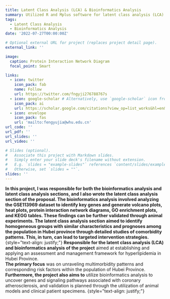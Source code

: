 ```yaml
---
title: Latent Class Analysis (LCA) & Bioinformatics Analysis
summary: Utilized R and Mplus software for latent class analysis (LCA) and bioinformatics analysis of the association between blood lipids and coronary atherosclerosis
tags:
  - Latent Class Analysis
  - Bioinformatics Analysis
date: '2022-07-27T00:00:00Z'

# Optional external URL for project (replaces project detail page).
external_link: ''

image:
  caption: Protein Interaction Network Diagram
  focal_point: Smart

links:
  - icon: twitter
    icon_pack: fab
    name: Follow
    url: https://twitter.com/fngyji276788767s
  - icon: google-scholar # Alternatively, use `google-scholar` icon from `ai` icon pack
    icon_pack: ai
    url: https://scholar.google.com/citations?view_op=list_works&hl=en&user=rXBaX0YAAAAJ&gmla=AP6z3OZCTstNTTjOK4o_cpHmS60fkZO-VKelMQXFbyeS6ItMH-cOvy5O54Egj0FUK3Kj9XQlXwDYza9MwK6VYCURCYbDkIwgEcSprvFVamQ
  - icon: envelope
    icon_pack: fas
    url: 'mailto:fengyujia@whu.edu.cn'
url_code: ''
url_pdf: ''
url_slides: ''
url_video: ''

# Slides (optional).
#   Associate this project with Markdown slides.
#   Simply enter your slide deck's filename without extension.
#   E.g. `slides = "example-slides"` references `content/slides/example-slides.md`.
#   Otherwise, set `slides = ""`.
slides: ''
---
```

**In this project, I was responsible for both the bioinformatics analysis and latent class analysis sections, and I also wrote the latent class analysis section of the proposal. The bioinformatics analysis involved analyzing the GSE113969 dataset to identify key genes and generate volcano plots, heat plots, protein interaction network diagrams, GO enrichment plots, and KEGG tables. These findings can be further validated through animal experiments. The latent class analysis section aimed to identify homogeneous groups with similar characteristics and prognoses among the population in Hubei province through detailed studies of comorbidity patterns. This, in turn, can lead to targeted intervention strategies.**   
{style="text-align: justify;"}
**Responsible for the latent class analysis (LCA) and bioinformatics analysis of the project** aimed at establishing and applying an assessment and management framework for hyperlipidemia in Hubei Province.  
**The primary focus** was on unraveling multimorbidity patterns and corresponding risk factors within the population of Hubei Province.  
**Furthermore, the project also aims to** utilize bioinformatics analysis to uncover genes and signaling pathways associated with coronary atherosclerosis, and validation is planned through the utilization of animal models and clinical patient specimens.
{style="text-align: justify;"}